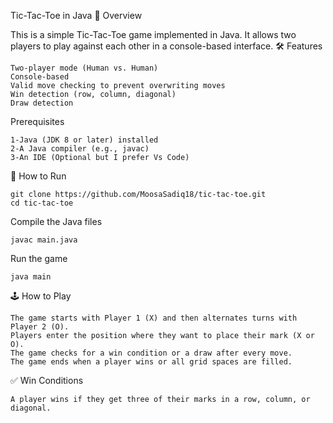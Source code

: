 Tic-Tac-Toe in Java
📌 Overview

This is a simple Tic-Tac-Toe game implemented in Java. It allows two players to play against each other in a console-based interface.
🛠 Features

    Two-player mode (Human vs. Human)
    Console-based
    Valid move checking to prevent overwriting moves
    Win detection (row, column, diagonal)
    Draw detection

Prerequisites

    1-Java (JDK 8 or later) installed
    2-A Java compiler (e.g., javac)
    3-An IDE (Optional but I prefer Vs Code)

🚀 How to Run
    
    git clone https://github.com/MoosaSadiq18/tic-tac-toe.git
    cd tic-tac-toe

Compile the Java files

    javac main.java

Run the game

    java main

🕹️ How to Play

    The game starts with Player 1 (X) and then alternates turns with Player 2 (O).
    Players enter the position where they want to place their mark (X or O).
    The game checks for a win condition or a draw after every move.
    The game ends when a player wins or all grid spaces are filled.

✅ Win Conditions

    A player wins if they get three of their marks in a row, column, or diagonal.
    
    
